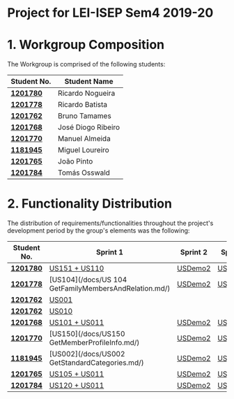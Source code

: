 # Project for  LEI-ISEP Sem4 2019-20 

# 1. Workgroup Composition

The Workgroup is comprised of the following students:

| Student No.	   | Student Name			    |
|--------------|------------------------------|
| **[1201780](/docs/1201780/)**  | Ricardo Nogueira          |
| **[1201778](/docs/1170000/)**  | Ricardo Batista      | 						        |
| **[1201762](/docs/1201762/)**  | Bruno Tamames        | 						        |
| **[1201768](/docs/1201768/)**  | José Diogo Ribeiro | 						        |
| **[1201770](/docs/1170000/)**  | Manuel Almeida             | 						        |
| **[1181945](/docs/US002%20GetStandardCategories.md/)**  | Miguel Loureiro             | 						        |
| **[1201765](/docs/1170000/)**  | João Pinto             | 						        |
| **[1201784](/docs/1170000/)**  | Tomás Osswald

# 2. Functionality Distribution ###
The distribution of requirements/functionalities throughout the project's development period by the group's elements was the following:

| Student No.	| Sprint 1 | Sprint 2 | Sprint 3 |
|------------|----------|----------|----------|
| [**1201780**](/docs/1201780/)| [US151 + US110](/docs/sprint1/user_stories/US151_AddEmail.md/)| [USDemo2](/docs/USDemo2)| [USDemo3](/docs/USDemo3) |
| [**1201778**](/docs/1201778/)| [US104](/docs/US 104 GetFamilyMembersAndRelation.md/)| [USDemo2](/docs/USDemo2)| [USDemo3](/docs/USDemo3) |
| [**1201762**](/docs/1201762/)| [US001](/docs/user_stories/US001_CreateStandardCategory.md/)|
| [**1201762**](/docs/1201762/)| [US010](/docs/user_stories/US010_AddFamily.md/)| 
| [**1201768**](/docs/1201768/)| [US101 + US011](/docs/US101_AddFamilyMembers.md/)| [USDemo2](/docs/USDemo2)| [USDemo3](/docs/USDemo3) |
| [**1201770**](/docs/1201770/)| [US150](/docs/US150 GetMemberProfileInfo.md/)| [USDemo2](/docs/USDemo2)| [USDemo3](/docs/USDemo3) |
| [**1181945**](/docs/1181945/)| [US002](/docs/US002 GetStandardCategories.md/)| [USDemo2](/docs/USDemo2)| [USDemo3](/docs/USDemo3) |
| [**1201765**](/docs/1201765/)| [US105 + US011](/docs/US105AddRelation.md/)| [USDemo2](/docs/USDemo2)| [USDemo3](/docs/USDemo3) |
| [**1201784**](/docs/1201784/)| [US120 + US011](/docs/user_stories/US120_CreateFamilyCashAccount.md/)| [USDemo2](/docs/USDemo2)| [USDemo3](/docs/USDemo3) |

